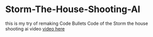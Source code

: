# Storm-The-House-Shooting-AI

<a>this is my try of remaking Code Bullets Code of the Storm the house shooting ai video <a href="https://www.youtube.com/watch?v=fURH8z3hb6Y">video here</a>
